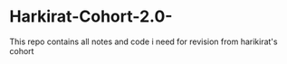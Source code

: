# Harkirat-Cohort-2.0-
This repo contains all notes and code i need for revision from harikirat's cohort
